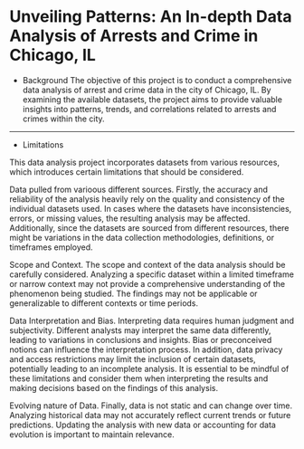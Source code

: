 # Unveiling Patterns: An In-depth Data Analysis of Arrests and Crime in Chicago, IL

- Background
The objective of this project is to conduct a comprehensive data analysis of arrest and crime data in the city of Chicago, IL. By examining the available datasets, the project aims to provide valuable insights into patterns, trends, and correlations related to arrests and crimes within the city.
----------------------------------------------------------------------------------------------------------------------------



- Limitations

This data analysis project incorporates datasets from various resources, which introduces certain limitations that should be considered.

Data pulled from varioous different sources.
Firstly, the accuracy and reliability of the analysis heavily rely on the quality and consistency of the individual datasets used. In cases where the datasets have inconsistencies, errors, or missing values, the resulting analysis may be affected. Additionally, since the datasets are sourced from different resources, there might be variations in the data collection methodologies, definitions, or timeframes employed. 

Scope and Context.
The scope and context of the data analysis should be carefully considered. Analyzing a specific dataset within a limited timeframe or narrow context may not provide a comprehensive understanding of the phenomenon being studied. The findings may not be applicable or generalizable to different contexts or time periods.

Data Interpretation and Bias.
Interpreting data requires human judgment and subjectivity. Different analysts may interpret the same data differently, leading to variations in conclusions and insights. Bias or preconceived notions can influence the interpretation process. In addition, data privacy and access restrictions may limit the inclusion of certain datasets, potentially leading to an incomplete analysis. It is essential to be mindful of these limitations and consider them when interpreting the results and making decisions based on the findings of this analysis.

Evolving nature of Data.
Finally, data is not static and can change over time. Analyzing historical data may not accurately reflect current trends or future predictions. Updating the analysis with new data or accounting for data evolution is important to maintain relevance.
